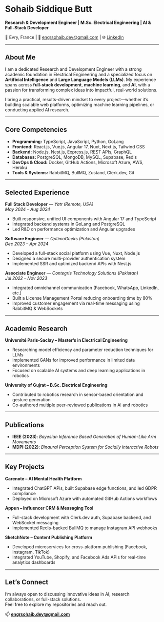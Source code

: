 # Sohaib Siddique Butt

**Research & Development Engineer | M.Sc. Electrical Engineering | AI & Full-Stack Developer**

📍 Evry, France | 📧 engrsohaib.dev@gmail.com | 🌐 [LinkedIn](https://linkedin.com/in/sohaibdev)

---

## About Me

I am a dedicated Research and Development Engineer with a strong academic foundation in Electrical Engineering and a specialized focus on **Artificial Intelligence** and **Large Language Models (LLMs)**. My experience spans across **full-stack development**, **machine learning**, and **AI**, with a passion for transforming complex ideas into impactful, real-world solutions.

I bring a practical, results-driven mindset to every project—whether it’s building scalable web platforms, optimizing machine learning pipelines, or conducting applied AI research.

---

## Core Competencies

- **Programming:** TypeScript, JavaScript, Python, GoLang  
- **Frontend:** React.js, Vue.js, Angular 17, Nuxt, Next.js, Tailwind CSS  
- **Backend:** Node.js, Nest.js, Express.js, REST APIs, GraphQL  
- **Databases:** PostgreSQL, MongoDB, MySQL, Supabase, Redis  
- **DevOps & Cloud:** Docker, GitHub Actions, Microsoft Azure, AWS, Heroku  
- **Tools & Systems:** RabbitMQ, BullMQ, Zustand, Clerk.dev, Git  

---

## Selected Experience

**Full Stack Developer** — *Yatr (Remote, USA)*  
*May 2024 – Aug 2024*  
- Built responsive, unified UI components with Angular 17 and TypeScript  
- Integrated backend systems in GoLang and PostgreSQL  
- Led R&D on performance optimization and Angular upgrades  

**Software Engineer** — *OptimaGeeks (Pakistan)*  
*Dec 2023 – Apr 2024*  
- Developed a full-stack social platform using Vue, Nuxt, Node.js  
- Designed a secure multi-provider authentication system  
- Implemented SSR and optimized backend APIs with Nest.js  

**Associate Engineer** — *Contegris Technology Solutions (Pakistan)*  
*Jul 2022 – Nov 2023*  
- Integrated omnichannel communication (Facebook, WhatsApp, LinkedIn, etc.)  
- Built a License Management Portal reducing onboarding time by 80%  
- Improved customer engagement via real-time messaging using RabbitMQ & WebSockets  

---

## Academic Research

**Université Paris-Saclay – Master’s in Electrical Engineering**  
- Researching model efficiency and parameter reduction techniques for LLMs  
- Implemented GANs for improved performance in limited data environments  
- Focused on scalable AI systems and deep learning applications in robotics  

**University of Gujrat – B.Sc. Electrical Engineering**  
- Contributed to robotics research in sensor-based orientation and gesture generation  
- Co-authored multiple peer-reviewed publications in AI and robotics

---

## Publications

- **IEEE (2023)**: *Bayesian Inference Based Generation of Human-Like Arm Movements*  
- **MDPI (2022)**: *Binaural Perception System for Socially Interactive Robots*  

---

## Key Projects

**Carenote – AI Mental Health Platform**  
- Integrated ChatGPT APIs, built Supabase edge functions, and led GDPR compliance  
- Deployed on Microsoft Azure with automated GitHub Actions workflows  

**Appun – Influencer CRM & Messaging Tool**  
- Full-stack development with Clerk.dev auth, Supabase backend, and WebSocket messaging  
- Implemented Redis-backed BullMQ to manage Instagram API webhooks  

**SketchNote – Content Publishing Platform**  
- Developed microservices for cross-platform publishing (Facebook, Instagram, TikTok)  
- Integrated YouTube, Shopify, and Facebook Ads APIs for real-time analytics dashboards  

---

## Let’s Connect

I’m always open to discussing innovative ideas in AI, research collaborations, or full-stack solutions.  
Feel free to explore my repositories and reach out.

📫 **engrsohaib.dev@gmail.com**
